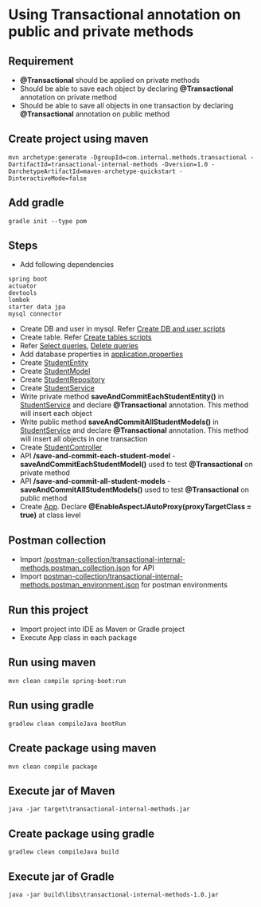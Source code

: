 # Using Transactional annotation on public and private methods

## Requirement
* **@Transactional** should be applied on private methods
* Should be able to save each object by declaring **@Transactional** annotation on private method
* Should be able to save all objects in one transaction by declaring **@Transactional** annotation on public method

## Create project using maven
```
mvn archetype:generate -DgroupId=com.internal.methods.transactional -DartifactId=transactional-internal-methods -Dversion=1.0 -DarchetypeArtifactId=maven-archetype-quickstart -DinteractiveMode=false
```

## Add gradle
```
gradle init --type pom
```

## Steps
* Add following dependencies
```
spring boot
actuator
devtools
lombok
starter data jpa
mysql connector
```
* Create DB and user in mysql. Refer [Create DB and user scripts](https://github.com/avinashbabudonthu/sql/blob/master/mysql/create-db-and-user.sql)
* Create table. Refer [Create tables scripts](db/create_tables.sql)
* Refer [Select queries](db/select.sql), [Delete queries](db/delete.sql)
* Add database properties in [application.properties](src/main/resources/application.properties)
* Create [StudentEntity](src/main/java/com/internal/methods/transactional/entity/StudentEntity.java)
* Create [StudentModel](src/main/java/com/internal/methods/transactional/model/StudentModel.java)
* Create [StudentRepository](src/main/java/com/internal/methods/transactional/repository/StudentRepository.java)
* Create [StudentService](src/main/java/com/internal/methods/transactional/service/StudentService.java)
* Write private method **saveAndCommitEachStudentEntity()** in [StudentService](src/main/java/com/internal/methods/transactional/service/StudentService.java) and declare **@Transactional** annotation. This method will insert each object
* Write public method **saveAndCommitAllStudentModels()** in [StudentService](src/main/java/com/internal/methods/transactional/service/StudentService.java) and declare **@Transactional** annotation. This method will insert all objects in one transaction
* Create [StudentController](src/main/java/com/internal/methods/transactional/controller/StudentController.java)
* API **/save-and-commit-each-student-model** - **saveAndCommitEachStudentModel()** used to test **@Transactional** on private method
* API **/save-and-commit-all-student-models** - **saveAndCommitAllStudentModels()** used to test **@Transactional** on public method
* Create [App](src/main/java/com/internal/methods/transactional/App.java). Declare **@EnableAspectJAutoProxy(proxyTargetClass = true)** at class level

## Postman collection
* Import [/postman-collection/transactional-internal-methods.postman_collection.json](/postman-collection/transactional-internal-methods.postman_collection.json) for API
* Import [postman-collection/transactional-internal-methods.postman_environment.json](postman-collection/transactional-internal-methods.postman_environment.json) for postman environments

## Run this project
* Import project into IDE as Maven or Gradle project
* Execute App class in each package

## Run using maven
```
mvn clean compile spring-boot:run
```

## Run using gradle
```
gradlew clean compileJava bootRun
```

## Create package using maven
```
mvn clean compile package
```

## Execute jar of Maven
```
java -jar target\transactional-internal-methods.jar
```

## Create package using gradle
```
gradlew clean compileJava build
```

## Execute jar of Gradle
```
java -jar build\libs\transactional-internal-methods-1.0.jar
```
